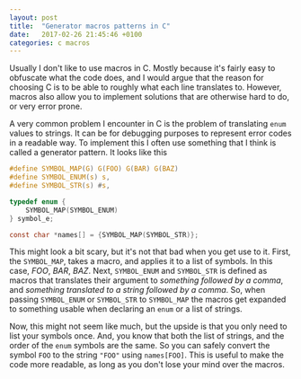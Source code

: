 ```yaml
---
layout: post
title:  "Generator macros patterns in C"
date:   2017-02-26 21:45:46 +0100
categories: c macros
---
```

Usually I don't like to use macros in C. Mostly because it's fairly easy to
obfuscate what the code does, and I would argue that the reason for choosing C
is to be able to roughly what each line translates to. However, macros also
allow you to implement solutions that are otherwise hard to do, or very error
prone.

A very common problem I encounter in C is the problem of translating `enum`
values to strings. It can be for debugging purposes to represent error codes in
a readable way. To implement this I often use something that I think is called a
generator pattern. It looks like this
``` c
#define SYMBOL_MAP(G) G(FOO) G(BAR) G(BAZ)
#define SYMBOL_ENUM(s) s,
#define SYMBOL_STR(s) #s,

typedef enum {
    SYMBOL_MAP(SYMBOL_ENUM)
} symbol_e;

const char *names[] = {SYMBOL_MAP(SYMBOL_STR)};
```
This might look a bit scary, but it's not that bad when you get use to it.
First, the `SYMBOL_MAP`, takes a macro, and applies it to a list of symbols. In
this case, _FOO_, _BAR_, _BAZ_. Next, `SYMBOL_ENUM` and `SYMBOL_STR` is defined
as macros that translates their argument to _something followed by a comma_, and
_something translated to a string followed by a comma_. So, when passing
`SYMBOL_ENUM` or `SYMBOL_STR` to `SYMBOL_MAP` the macros get expanded to
something usable when declaring an `enum` or a list of strings.

Now, this might not seem like much, but the upside is that you only need to list
your symbols once. And, you know that both the list of strings, and the order of
the `enum` symbols are the same. So you can safely convert the symbol `FOO` to
the string `"FOO"` using `names[FOO]`. This is useful to make the code more
readable, as long as you don't lose your mind over the macros.
<!-- vim: set tw=80 et ts=4 ss=4 sw=4 : -->

